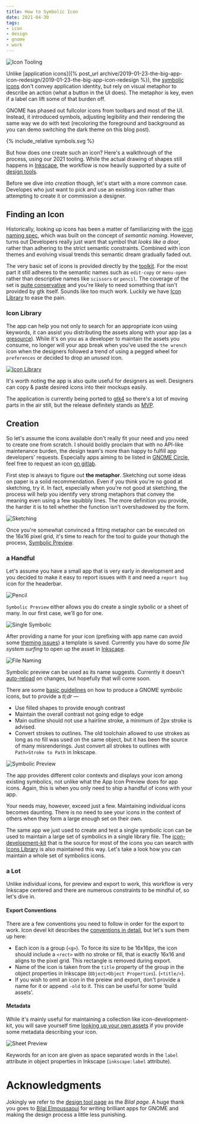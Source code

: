 ```yaml
---
title: How to Symbolic Icon
date: 2021-04-30
tags:
- icon
- design
- gnome
- work
---
```

![Icon Tooling](icon-tooling.svg)

Unlike [application icons]({% post_url archive/2019-01-23-the-big-app-icon-redesign/2019-01-23-the-big-app-icon-redesign %}), the [symbolic icons](https://teams.pages.gitlab.gnome.org/Design/hig-www/guidelines/ui-icons.html) don't convey application identity, but rely on visual metaphor to describe an action (what a button in the UI does). The metaphor is key, even if a label can lift some of that burden off.

GNOME has phased out fullcolor icons from toolbars and most of the UI. Instead, it introduced symbols, adjusting legibility and their rendering the same way we do with text (recoloring the foreground and background as you can demo switching the dark theme on this blog post).

{% include_relative symbols.svg %}

But how does one create such an icon? Here's a walkthrough of the process, using our 2021 tooling. While the actual drawing of shapes still happens in [Inkscape](https://flathub.org/apps/details/org.inkscape.Inkscape), the workflow is now heavily supported by a suite of [design tools](https://world.pages.gitlab.gnome.org/design/tools/).


Before we dive into *creation* though, let's start with a more common case. Developes who just want to pick and use an existing icon rather than attempting to create it or commission a designer.

## Finding an Icon

Historically, looking up icons has been a matter of familiarizing with the [icon naming spec](https://developer.gnome.org/icon-naming-spec/), which was built on the concept of *semantic naming*. However, turns out Developers really just want that symbol that *looks like a door*, rather than adhering to the strict semantic constraints. Combined with icon themes and evolving visual trends this semantic dream gradually faded out.

The very basic set of icons is provided directly by the [toolkit](https://gtk.org). For the most part it still adheres to the semantic names such as `edit-copy` or `menu-open` rather than descriptive names like `scissors` or `pencil`. The coverage of the set is [quite conservative](https://gitlab.gnome.org/GNOME/gtk/-/tree/master/gtk/icons/scalable) and you're likely to need something that isn't provided by gtk itself. Sounds like too much work. Luckily we have [Icon Library](https://flathub.org/apps/details/org.gnome.design.IconLibrary) to ease the pain.

### Icon Library

The app can help you not only to search for an appropriate icon using keywords, it can assist you distributing the assets along with your app (as a [gresource](https://developer.gnome.org/gio/stable/GResource.html)). While it's on you as a developer to maintain the assets you consume, no longer will your app break when you've used the `the wrench` icon when the designers followed a trend of using a pegged wheel for `preferences` or decided to drop an *unused* icon.

[![Icon Library](icon-library.png)](https://flathub.org/apps/details/org.gnome.design.IconLibrary)

It's worth noting the app is also quite useful for designers as well. Designers can copy & paste desired icons into their mockups easily. 

The application is currently being ported to [gtk4](https://gtk.org) so there's a lot of moving parts in the air still, but the release definitely stands as [MVP](https://en.wikipedia.org/wiki/Minimum_viable_product).

## Creation

So let's assume the icons available don't really fit your need and you need to create one from scratch. I should boldly proclaim that with no API-like maintenance burden, the design team's more than happy to fulfill app developers' requests. Especially apps aiming to be listed in [GNOME Circle](https://circle.gnome.org), feel free to request an icon [on gitlab](https://gitlab.gnome.org/Teams/Design/icon-development-kit/-/issues). 

First step is always to figure out **the metaphor**. Sketching out some ideas on paper is a solid recommendation. Even if you think you're no good at sketching, try it. In fact, especially when you're not good at sketching, the process will help you identify very strong metaphors that convey the meaning even using a few squibbly lines. The more definition you provide, the harder it is to tell whether the function isn't overshadowed by the form.

![Sketching](sketching.png)

Once you're somewhat convinced a fitting metaphor can be executed on the 16x16 pixel grid, it's time to reach for the tool to guide your thotugh the process, [Symbolic Preview](https://flathub.org/apps/details/org.gnome.design.SymbolicPreview).

### a Handful

Let's assume you have a small app that is very early in development and you decided to make it easy to report issues with it and need a `report bug` icon for the headerbar.

![Pencil](pencil.jpg)

`Symbolic Preview` either allows you do create a single sybolic or a sheet of many. In our first case, we'll go for one.

![Single Symbolic](single-vs-many.png)

After providing a name for your icon (prefixing with app name can avoid some [theming issues](https://gitlab.gnome.org/GNOME/gnome-screenshot/-/issues/125)) a template is saved. Currently you have do some *file system surfing* to open up the asset in [Inkscape](https://flathub.org/apps/details/org.inkscape.Inkscape).

![File Naming](single-1.png)

Symbolic preview can be used as its name suggests. Currently it doesn't [auto-reload](https://gitlab.gnome.org/World/design/symbolic-preview/-/issues/26) on changes, but hopefully that will come soon. 

There are some [basic guidelines](https://teams.pages.gitlab.gnome.org/Design/hig-www/guidelines/ui-icons.html) on how to produce a GNOME symbolic icons, but to provide a *tl;dr* &mdash; 

* Use filled shapes to provide enough contrast
* Maintain the overall contrast not going edge to edge
* Main outline should not use a hairline stroke, a minimum of 2px stroke is advised.
* Convert strokes to outlines. The old toolchain allowed to use strokes as long as no fill was used on the same object, but it has been the source of many misrenderings. Just convert all strokes to outlines with `Path>Stroke to Path` in Inkscape.

![Symbolic Preview](single-2.png)

The app provides different color contexts and displays your icon among existing symbolics, not unlike what the App Icon Preview does for app icons. Again, this is when you only need to ship a handful of icons with your app.

Your needs may, however, exceed just a few. Maintaining individual icons becomes daunting. There is no need to see your icons in the context of others when they form a large enough set on their own. 

The same app we just used to create and test a single symbolic icon can be used to maintain a large set of symbolics in a single library file. The [icon-development-kit](https://gitlab.gnome.org/Teams/Design/icon-development-kit) that is the source for most of the icons you can search with [Icons Library](https://flathub.org/apps/details/org.gnome.design.IconLibrary) is also maintained this way. Let's take a look how you can maintain a whole set of symbolics icons.

### a Lot

Unlike individual icons, for preview and export to work, this workflow is very Inkscape centered and there are numerous constraints to be mindful of, so let's dive in.

#### Export Conventions
There are a few conventions you need to follow in order for the export to work. Icon devel kit describes the [conventions in detail](https://gitlab.gnome.org/Teams/Design/icon-development-kit), but let's sum them up here:

- Each icon is a group (`<g>`). To force its size to be 16x16px, the icon should include a `<rect>` with no stroke or fill, that is exactly 16x16 and aligns to the pixel grid. This rectangle is removed during export.
- Name of the icon is taken from the `title` property of the group in the object properties in Inkscape (`Object>Object Properties`). (`<title/>`).
- If you wish to omit an icon in the preiew and export, don't provide a name for it or append `-old` to it. This can be useful for some 'build assets'.

#### Metadata
While it's mainly useful for maintaining a collection like icon-development-kit, you will save yourself time [looking up your own assets](https://gitlab.gnome.org/World/design/symbolic-preview/-/issues/31) if you provide some metadata describing your icon. 

![Sheet Preview](multiple-1.png)

Keywords for an icon are given as space separated words in the `label` attribute in object properties in Inkscape (`inkscape:label` attribute).


# Acknowledgments

Jokingly we refer to the [design tool page](https://world.pages.gitlab.gnome.org/design/tools/) as the *Bilal page*. A huge thank you goes to [Bilal Elmoussaoui](https://belmoussaoui.com/) for writing brilliant apps for GNOME and making the design process a little less punishing.

<style type="text/css">
#symbols {
  width: 100%;
}

#symbols g.symbolic { fill:#000; }
body[data-theme="dark"] #symbols g.symbolic {
	fill:#fff; 
}

</style>
